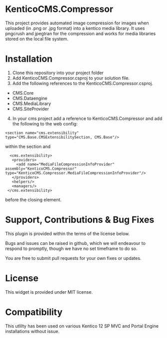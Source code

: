 # KenticoCMS.Compressor

This project provides automated image compression for images when uploaded (in .png or .jpg format) into a kentico media library. 
It uses pngcrush and jpegtran for the compression and works for media libraries stored on the local file system.


# Installation

1. Clone this repository into your project folder
2. Add KenticoCMS.Compressor.csproj to your solution file.
3. Add the following references to the KenticoCMS.Compressor.csproj.

- CMS.Core
- CMS.Dataengine
- CMS.MediaLibrary
- CMS.SiteProvider

4. In your cms project add a reference to KenticoCMS.Compressor and add the following to the web config:
 ~~~~
 <section name="cms.extensibility" type="CMS.Base.CMSExtensibilitySection, CMS.Base"/>
  ~~~~
 within the  <configSections> section and 
  
 ~~~~
   <cms.extensibility>
    <providers>
      <add name="MediaFileCompressionInfoProvider" assembly="KenticoCMS.Compressor" type="KenticoCMS.Compressor.MediaFileCompressionInfoProvider"/>
    </providers>
    <helpers/>
    <managers/>
  </cms.extensibility>
~~~~
   
 before the closing </configuration> element.
 
# Support, Contributions & Bug Fixes
This plugin is provided within the terms of the license below.

Bugs and issues can be raised in github, which we will endeavour to respond to promptly, though we have no set timeframe to do so. 

You are free to submit pull requests for your own fixes or updates.

# License
This widget is provided under MIT license.

# Compatibility
This utlilty has been used on various Kentico 12 SP MVC and Portal Engine installations without issue.
 
 


